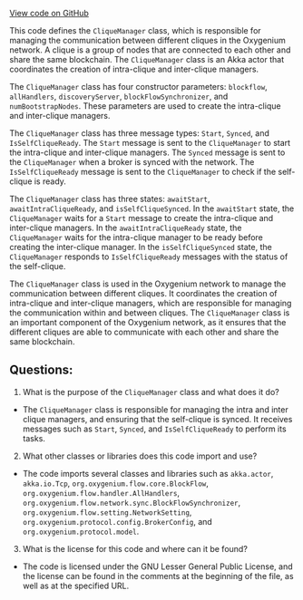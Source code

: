 [View code on GitHub](https://github.com/oxygenium/oxygenium/flow/src/main/scala/org/oxygenium/flow/network/CliqueManager.scala)

This code defines the `CliqueManager` class, which is responsible for managing the communication between different cliques in the Oxygenium network. A clique is a group of nodes that are connected to each other and share the same blockchain. The `CliqueManager` class is an Akka actor that coordinates the creation of intra-clique and inter-clique managers.

The `CliqueManager` class has four constructor parameters: `blockflow`, `allHandlers`, `discoveryServer`, `blockFlowSynchronizer`, and `numBootstrapNodes`. These parameters are used to create the intra-clique and inter-clique managers.

The `CliqueManager` class has three message types: `Start`, `Synced`, and `IsSelfCliqueReady`. The `Start` message is sent to the `CliqueManager` to start the intra-clique and inter-clique managers. The `Synced` message is sent to the `CliqueManager` when a broker is synced with the network. The `IsSelfCliqueReady` message is sent to the `CliqueManager` to check if the self-clique is ready.

The `CliqueManager` class has three states: `awaitStart`, `awaitIntraCliqueReady`, and `isSelfCliqueSynced`. In the `awaitStart` state, the `CliqueManager` waits for a `Start` message to create the intra-clique and inter-clique managers. In the `awaitIntraCliqueReady` state, the `CliqueManager` waits for the intra-clique manager to be ready before creating the inter-clique manager. In the `isSelfCliqueSynced` state, the `CliqueManager` responds to `IsSelfCliqueReady` messages with the status of the self-clique.

The `CliqueManager` class is used in the Oxygenium network to manage the communication between different cliques. It coordinates the creation of intra-clique and inter-clique managers, which are responsible for managing the communication within and between cliques. The `CliqueManager` class is an important component of the Oxygenium network, as it ensures that the different cliques are able to communicate with each other and share the same blockchain.
## Questions: 
 1. What is the purpose of the `CliqueManager` class and what does it do?
- The `CliqueManager` class is responsible for managing the intra and inter clique managers, and ensuring that the self-clique is synced. It receives messages such as `Start`, `Synced`, and `IsSelfCliqueReady` to perform its tasks.

2. What other classes or libraries does this code import and use?
- The code imports several classes and libraries such as `akka.actor`, `akka.io.Tcp`, `org.oxygenium.flow.core.BlockFlow`, `org.oxygenium.flow.handler.AllHandlers`, `org.oxygenium.flow.network.sync.BlockFlowSynchronizer`, `org.oxygenium.flow.setting.NetworkSetting`, `org.oxygenium.protocol.config.BrokerConfig`, and `org.oxygenium.protocol.model`.

3. What is the license for this code and where can it be found?
- The code is licensed under the GNU Lesser General Public License, and the license can be found in the comments at the beginning of the file, as well as at the specified URL.